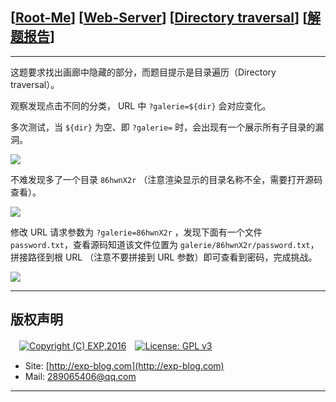## [[Root-Me](https://www.root-me.org/)] [[Web-Server](https://www.root-me.org/en/Challenges/Web-Server/)] [[Directory traversal](https://www.root-me.org/en/Challenges/Web-Server/Directory-traversal)] [[解题报告](https://exp-blog.com/safe/ctf/rootme/web-server/directory-traversal/)]

------

这题要求找出画廊中隐藏的部分，而题目提示是目录遍历（Directory traversal）。

观察发现点击不同的分类， URL 中 `?galerie=${dir}` 会对应变化。

多次测试，当 `${dir}` 为空、即 `?galerie=` 时，会出现有一个展示所有子目录的漏洞。

![](https://github.com/lyy289065406/CTF-Solving-Reports/blob/master/rootme/Web-Server/%5B17%5D%20%5B25P%5D%20Directory%20traversal/imgs/01.png)

不难发现多了一个目录 `86hwnX2r` （注意渲染显示的目录名称不全，需要打开源码查看）。

![](https://github.com/lyy289065406/CTF-Solving-Reports/blob/master/rootme/Web-Server/%5B17%5D%20%5B25P%5D%20Directory%20traversal/imgs/02.png)

修改 URL 请求参数为 `?galerie=86hwnX2r` ，发现下面有一个文件 `password.txt`，查看源码知道该文件位置为 `galerie/86hwnX2r/password.txt`，拼接路径到根 URL （注意不要拼接到 URL 参数）即可查看到密码，完成挑战。

![](https://github.com/lyy289065406/CTF-Solving-Reports/blob/master/rootme/Web-Server/%5B17%5D%20%5B25P%5D%20Directory%20traversal/imgs/03.png)

------

## 版权声明

　[![Copyright (C) EXP,2016](https://img.shields.io/badge/Copyright%20(C)-EXP%202016-blue.svg)](http://exp-blog.com)　[![License: GPL v3](https://img.shields.io/badge/License-GPL%20v3-blue.svg)](https://www.gnu.org/licenses/gpl-3.0)
  

- Site: [http://exp-blog.com](http://exp-blog.com) 
- Mail: <a href="mailto:289065406@qq.com?subject=[EXP's Github]%20Your%20Question%20（请写下您的疑问）&amp;body=What%20can%20I%20help%20you?%20（需要我提供什么帮助吗？）">289065406@qq.com</a>


------
